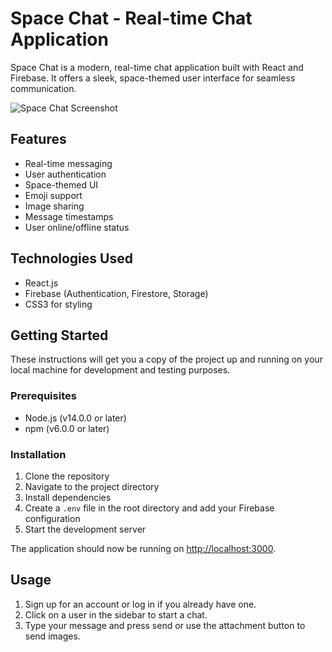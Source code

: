 # Space Chat - Real-time Chat Application

Space Chat is a modern, real-time chat application built with React and Firebase. It offers a sleek, space-themed user interface for seamless communication.

![Space Chat Screenshot](path_to_your_screenshot.png)

## Features

- Real-time messaging
- User authentication
- Space-themed UI
- Emoji support
- Image sharing
- Message timestamps
- User online/offline status

## Technologies Used

- React.js
- Firebase (Authentication, Firestore, Storage)
- CSS3 for styling

## Getting Started

These instructions will get you a copy of the project up and running on your local machine for development and testing purposes.

### Prerequisites

- Node.js (v14.0.0 or later)
- npm (v6.0.0 or later)

### Installation

1. Clone the repository
2. Navigate to the project directory
3. Install dependencies
4. Create a `.env` file in the root directory and add your Firebase configuration
5. Start the development server

The application should now be running on [http://localhost:3000](http://localhost:3000).

## Usage

1. Sign up for an account or log in if you already have one.
2. Click on a user in the sidebar to start a chat.
3. Type your message and press send or use the attachment button to send images.
